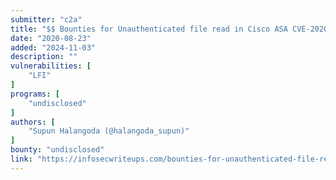 ```yaml
---
submitter: "c2a"
title: "$$ Bounties for Unauthenticated file read in Cisco ASA CVE-2020–3452"
date: "2020-08-23"
added: "2024-11-03"
description: ""
vulnerabilities: [
    "LFI"
]
programs: [
    "undisclosed"
]
authors: [
    "Supun Halangoda (@halangoda_supun)"
]
bounty: "undisclosed"
link: "https://infosecwriteups.com/bounties-for-unauthenticated-file-read-in-cisco-asa-cve-2020-3452-9a0b9143370e"
---
```




